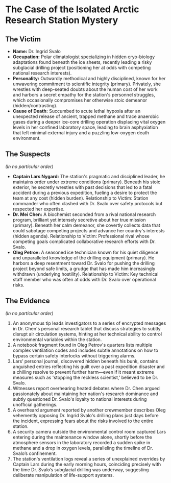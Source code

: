 # The Case of the Isolated Arctic Research Station Mystery

## The Victim
- **Name:** Dr. Ingrid Svalo
- **Occupation:** Polar climatologist specializing in hidden cryo-biology adaptations found beneath the ice sheets, recently leading a risky subglacial drilling project (positioning her at odds with competing national research interests).
- **Personality:** Outwardly methodical and highly disciplined, known for her unwavering commitment to scientific integrity (primary). Privately, she wrestles with deep-seated doubts about the human cost of her work and harbors a secret empathy for the station's personnel struggles, which occasionally compromises her otherwise stoic demeanor (hidden/contrasting).
- **Cause of Death:** Succumbed to acute lethal hypoxia after an unexpected release of ancient, trapped methane and trace anaerobic gases during a deeper ice-core drilling operation displacing vital oxygen levels in her confined laboratory space, leading to brain asphyxiation that left minimal external injury and a puzzling low-oxygen death environment.

## The Suspects
*(In no particular order)*
- **Captain Lars Nygard:** The station's pragmatic and disciplined leader, he maintains order under extreme conditions (primary). Beneath his stoic exterior, he secretly wrestles with past decisions that led to a fatal accident during a previous expedition, fueling a desire to protect the team at any cost (hidden burden). Relationship to Victim: Station commander who often clashed with Dr. Svalo over safety protocols but respected her expertise.
- **Dr. Mei Chen:** A biochemist seconded from a rival national research program, brilliant yet intensely secretive about her true mission (primary). Beneath her calm demeanor, she covertly collects data that could sabotage competing projects and advance her country's interests (hidden agenda). Relationship to Victim: Professional rival whose competing goals complicated collaborative research efforts with Dr. Svalo.
- **Oleg Petrov:** A seasoned ice technician known for his quiet diligence and unparalleled knowledge of the drilling equipment (primary). He harbors a deep resentment toward Dr. Svalo for pushing the drilling project beyond safe limits, a grudge that has made him increasingly withdrawn (underlying hostility). Relationship to Victim: Key technical staff member who was often at odds with Dr. Svalo over operational risks.

## The Evidence
*(In no particular order)*
1. An anonymous tip leads investigators to a series of encrypted messages in Dr. Chen's personal research tablet that discuss strategies to subtly disrupt air circulation systems, hinting at her technical ability to control environmental variables within the station.
2. A notebook fragment found in Oleg Petrov's quarters lists multiple complex ventilation codes and includes subtle annotations on how to bypass certain safety interlocks without triggering alarms.
3. Lars’ personal journal, discovered hidden beneath his bunk, contains anguished entries reflecting his guilt over a past expedition disaster and a chilling resolve to prevent further harm—even if it meant extreme measures such as 'stopping the reckless scientist,' believed to be Dr. Svalo.
4. Witnesses report overhearing heated debates where Dr. Chen argued passionately about maintaining her nation's research dominance and subtly questioned Dr. Svalo's loyalty to national interests during unofficial gatherings.
5. A overheard argument reported by another crewmember describes Oleg vehemently opposing Dr. Ingrid Svalo's drilling plans just days before the incident, expressing fears about the risks involved to the entire station.
6. A security camera outside the environmental control room captured Lars entering during the maintenance window alone, shortly before the atmosphere sensors in the laboratory recorded a sudden spike in methane and a drop in oxygen levels, paralleling the timeline of Dr. Svalo’s confinement.
7. The station's ventilation logs reveal a series of unexplained overrides by Captain Lars during the early morning hours, coinciding precisely with the time Dr. Svalo’s subglacial drilling was underway, suggesting deliberate manipulation of life-support systems.